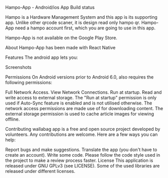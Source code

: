 Hampo-App - Android/ios App Build status


Hampo is a Hardware Management System and this app is its supporting app.
Unlike other qrcode scaner, it is design read only hampo qr.
Hampo-App need a hampo account first, which you are going to use in this app.

Hampo-App is not available on the Google Play Store.


About
Hampo-App has been made with React Native

Features
The android app lets you:

Screenshots


Permissions
On Android versions prior to Android 6.0, also requires the following permissions:

Full Network Access.
View Network Connections.
Run at startup.
Read and write access to external storage.
The "Run at startup" permission is only used if Auto-Sync feature is enabled and is not utilised otherwise. The network access permissions are made use of for downloading content. The external storage permission is used to cache article images for viewing offline.

Contributing
wallabag app is a free and open source project developed by volunteers. Any contributions are welcome. Here are a few ways you can help:

Report bugs and make suggestions.
Translate the app (you don't have to create an account).
Write some code. Please follow the code style used in the project to make a review process faster.
License
This application is released under GNU GPLv3 (see LICENSE). Some of the used libraries are released under different licenses.
